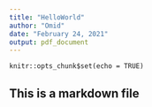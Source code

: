 ```yaml
---
title: "HelloWorld"
author: "Omid"
date: "February 24, 2021"
output: pdf_document
---
```


```{r setup, include=FALSE}
knitr::opts_chunk$set(echo = TRUE)
```

## This is a markdown file


